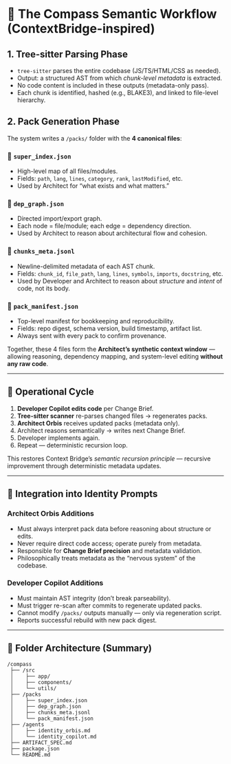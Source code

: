 # 🧩 The Compass Semantic Workflow (ContextBridge-inspired)

## 1. Tree-sitter Parsing Phase
- `tree-sitter` parses the entire codebase (JS/TS/HTML/CSS as needed).
- Output: a structured AST from which *chunk-level metadata* is extracted.
- No code content is included in these outputs (metadata-only pass).
- Each chunk is identified, hashed (e.g., BLAKE3), and linked to file-level hierarchy.

## 2. Pack Generation Phase
The system writes a `/packs/` folder with the **4 canonical files**:

### 🧱 `super_index.json`
- High-level map of all files/modules.
- Fields: `path`, `lang`, `lines`, `category`, `rank`, `lastModified`, etc.
- Used by Architect for “what exists and what matters.”

### 🔗 `dep_graph.json`
- Directed import/export graph.
- Each node = file/module; each edge = dependency direction.
- Used by Architect to reason about architectural flow and cohesion.

### 🧩 `chunks_meta.jsonl`
- Newline-delimited metadata of each AST chunk.
- Fields: `chunk_id`, `file_path`, `lang`, `lines`, `symbols`, `imports`, `docstring`, etc.
- Used by Developer and Architect to reason about *structure* and *intent* of code, not its body.

### 📜 `pack_manifest.json`
- Top-level manifest for bookkeeping and reproducibility.
- Fields: repo digest, schema version, build timestamp, artifact list.
- Always sent with every pack to confirm provenance.

Together, these 4 files form the **Architect’s synthetic context window** — allowing reasoning, dependency mapping, and system-level editing **without any raw code**.

---

## 🔄 Operational Cycle

1. **Developer Copilot edits code** per Change Brief.
2. **Tree-sitter scanner** re-parses changed files → regenerates packs.
3. **Architect Orbis** receives updated packs (metadata only).
4. Architect reasons semantically → writes next Change Brief.
5. Developer implements again.
6. Repeat — deterministic recursion loop.

This restores Context Bridge’s *semantic recursion principle* — recursive improvement through deterministic metadata updates.

---

## 🧠 Integration into Identity Prompts

### Architect Orbis Additions
- Must always interpret pack data before reasoning about structure or edits.
- Never require direct code access; operate purely from metadata.
- Responsible for **Change Brief precision** and metadata validation.
- Philosophically treats metadata as the “nervous system” of the codebase.

### Developer Copilot Additions
- Must maintain AST integrity (don’t break parseability).
- Must trigger re-scan after commits to regenerate updated packs.
- Cannot modify `/packs/` outputs manually — only via regeneration script.
- Reports successful rebuild with new pack digest.

---

## 📁 Folder Architecture (Summary)
```
/compass
 ├── /src
 │    ├── app/
 │    ├── components/
 │    └── utils/
 ├── /packs
 │    ├── super_index.json
 │    ├── dep_graph.json
 │    ├── chunks_meta.jsonl
 │    └── pack_manifest.json
 ├── /agents
 │    ├── identity_orbis.md
 │    └── identity_copilot.md
 ├── ARTIFACT_SPEC.md
 ├── package.json
 └── README.md
```

